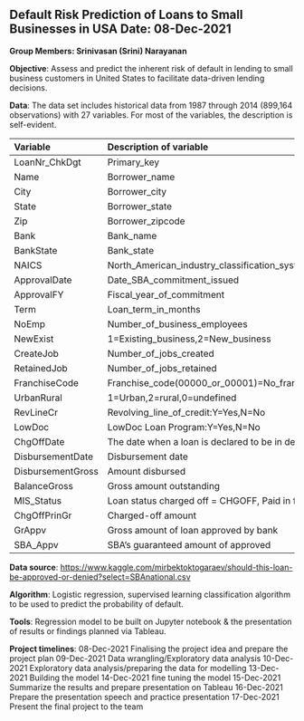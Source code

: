 ## Default Risk Prediction of Loans to Small Businesses in USA                                                           Date: 08-Dec-2021

**Group Members: Srinivasan (Srini) Narayanan**

**Objective**:
Assess and predict the inherent risk of default in lending to small business customers in United States to facilitate data-driven lending decisions.

 **Data**: 
 The data set includes historical data from 1987 through 2014 (899,164 observations) with 27 variables. For most of the variables, the description is self-evident.

|Variable	|Description of variable|
|:----------|:----------------------|
|LoanNr_ChkDgt	|Primary_key|
|Name	|Borrower_name|
|City	|Borrower_city|
|State	|Borrower_state|
|Zip	|Borrower_zipcode|
|Bank	|Bank_name|
|BankState	|Bank_state|
|NAICS	|North_American_industry_classification_system_code|
|ApprovalDate	|Date_SBA_commitment_issued|
|ApprovalFY	|Fiscal_year_of_commitment|
|Term	|Loan_term_in_months|
|NoEmp	|Number_of­_business_employees|
|NewExist	|1=Existing_business,2=New_business|
|CreateJob	|Number_of_jobs_created|
|RetainedJob	|Number_of_jobs_retained|
|FranchiseCode	|Franchise_code(00000_or_00001)=No_franchise|
|UrbanRural	|1=Urban,2=rural,0=undefined|
|RevLineCr	|Revolving_line_of_credit:Y=Yes,N=No|
|LowDoc	|LowDoc Loan Program:Y=Yes,N=No|
|ChgOffDate	 |The date when a loan is declared to be in default|
|DisbursementDate	|Disbursement date|
|DisbursementGross	|Amount disbursed|
|BalanceGross	|Gross amount outstanding|
|MIS_Status	|Loan status charged off = CHGOFF, Paid in full = PIF|
|ChgOffPrinGr	|Charged-off amount|
|GrAppv	|Gross amount of loan approved by bank|
|SBA_Appv	|SBA’s guaranteed amount of approved|


**Data source**: 
https://www.kaggle.com/mirbektoktogaraev/should-this-loan-be-approved-or-denied?select=SBAnational.csv


**Algorithm**:
Logistic regression, supervised learning classification algorithm to be used to predict the probability of default.

**Tools**:
Regression model to be built on Jupyter notebook & the presentation of results or findings planned via Tableau.


**Project timelines**:
08-Dec-2021	Finalising the project idea and prepare the project plan
09-Dec-2021	Data wrangling/Exploratory data analysis
10-Dec-2021	Exploratory data analysis/preparing the data for modelling
13-Dec-2021	Building the model
14-Dec-2021	fine tuning the model
15-Dec-2021	Summarize the results and prepare presentation on Tableau
16-Dec-2021	Prepare the presentation speech and practice presentation
17-Dec-2021	Present the final project to the team



